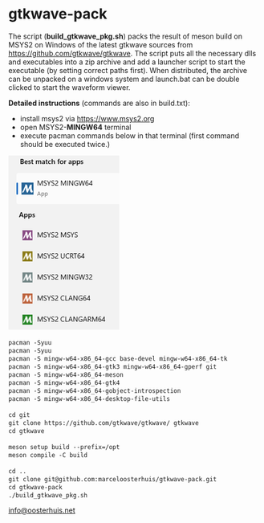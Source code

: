 # gtkwave-pack

The script (**build_gtkwave_pkg.sh**) packs the result of meson build on MSYS2 on Windows of the latest gtkwave sources from https://github.com/gtkwave/gtkwave. The script puts all the necessary dlls and executables into a zip archive and add a launcher script to start the executable (by setting correct paths first). When distributed, the archive can be unpacked on a windows system and launch.bat can be double clicked to start the waveform viewer.

**Detailed instructions** (commands are also in build.txt):

* install msys2 via https://www.msys2.org
* open MSYS2-**MINGW64** terminal
* execute pacman commands below in that terminal (first command should be executed twice.)

![MSYS2 versions](assets/images/msys2_versions.png)

```
pacman -Syuu
pacman -Syuu
pacman -S mingw-w64-x86_64-gcc base-devel mingw-w64-x86_64-tk
pacman -S mingw-w64-x86_64-gtk3 mingw-w64-x86_64-gperf git
pacman -S mingw-w64-x86_64-meson
pacman -S mingw-w64-x86_64-gtk4
pacman -S mingw-w64-x86_64-gobject-introspection
pacman -S mingw-w64-x86_64-desktop-file-utils

cd git
git clone https://github.com/gtkwave/gtkwave/ gtkwave
cd gtkwave

meson setup build --prefix=/opt
meson compile -C build

cd ..
git clone git@github.com:marceloosterhuis/gtkwave-pack.git
cd gtkwave-pack
./build_gtkwave_pkg.sh
```

info@oosterhuis.net
